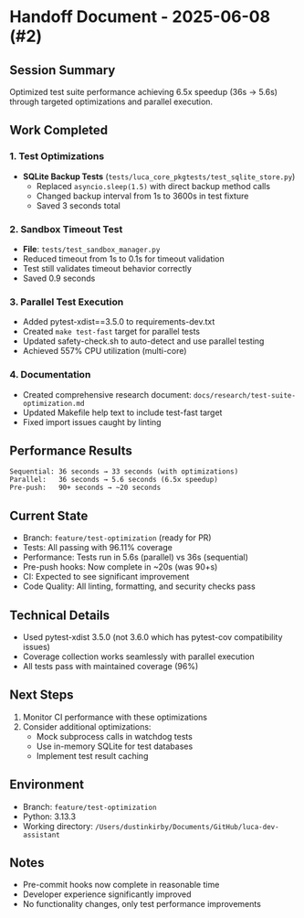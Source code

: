 # Handoff Document - 2025-06-08 (#2)

## Session Summary

Optimized test suite performance achieving 6.5x speedup (36s → 5.6s) through targeted optimizations and parallel execution.

## Work Completed

### 1. Test Optimizations
- **SQLite Backup Tests** (`tests/luca_core_pkgtests/test_sqlite_store.py`)
  - Replaced `asyncio.sleep(1.5)` with direct backup method calls
  - Changed backup interval from 1s to 3600s in test fixture
  - Saved 3 seconds total

### 2. Sandbox Timeout Test
- **File**: `tests/test_sandbox_manager.py`
- Reduced timeout from 1s to 0.1s for timeout validation
- Test still validates timeout behavior correctly
- Saved 0.9 seconds

### 3. Parallel Test Execution
- Added pytest-xdist==3.5.0 to requirements-dev.txt
- Created `make test-fast` target for parallel tests
- Updated safety-check.sh to auto-detect and use parallel testing
- Achieved 557% CPU utilization (multi-core)

### 4. Documentation
- Created comprehensive research document: `docs/research/test-suite-optimization.md`
- Updated Makefile help text to include test-fast target
- Fixed import issues caught by linting

## Performance Results

```
Sequential: 36 seconds → 33 seconds (with optimizations)
Parallel:   36 seconds → 5.6 seconds (6.5x speedup)
Pre-push:   90+ seconds → ~20 seconds
```

## Current State

- Branch: `feature/test-optimization` (ready for PR)
- Tests: All passing with 96.11% coverage
- Performance: Tests run in 5.6s (parallel) vs 36s (sequential)
- Pre-push hooks: Now complete in ~20s (was 90+s)
- CI: Expected to see significant improvement
- Code Quality: All linting, formatting, and security checks pass

## Technical Details

- Used pytest-xdist 3.5.0 (not 3.6.0 which has pytest-cov compatibility issues)
- Coverage collection works seamlessly with parallel execution
- All tests pass with maintained coverage (96%)

## Next Steps

1. Monitor CI performance with these optimizations
2. Consider additional optimizations:
   - Mock subprocess calls in watchdog tests
   - Use in-memory SQLite for test databases
   - Implement test result caching

## Environment
- Branch: `feature/test-optimization`
- Python: 3.13.3
- Working directory: `/Users/dustinkirby/Documents/GitHub/luca-dev-assistant`

## Notes
- Pre-commit hooks now complete in reasonable time
- Developer experience significantly improved
- No functionality changes, only test performance improvements
